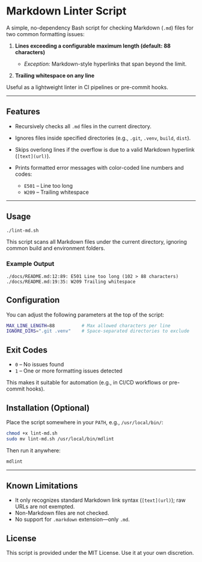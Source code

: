 # Markdown Linter Script

A simple, no-dependency Bash script for checking Markdown (`.md`) files for two common
formatting issues:

1. **Lines exceeding a configurable maximum length (default: 88 characters)**

   * *Exception:* Markdown-style hyperlinks that span beyond the limit.

2. **Trailing whitespace on any line**

Useful as a lightweight linter in CI pipelines or pre-commit hooks.

---

## Features

* Recursively checks all `.md` files in the current directory.
* Ignores files inside specified directories (e.g., `.git`, `.venv`, `build`, `dist`).
* Skips overlong lines if the overflow is due to a valid Markdown
  hyperlink (`[text](url)`).
* Prints formatted error messages with color-coded line numbers and codes:

  * `E501` – Line too long
  * `W209` – Trailing whitespace

---

## Usage

```bash
./lint-md.sh
```

This script scans all Markdown files under the current directory, ignoring common build
and environment folders.

### Example Output

```text
./docs/README.md:12:89: E501 Line too long (102 > 88 characters)
./docs/README.md:19:35: W209 Trailing whitespace
```

## Configuration

You can adjust the following parameters at the top of the script:

```bash
MAX_LINE_LENGTH=88          # Max allowed characters per line
IGNORE_DIRS=".git .venv"    # Space-separated directories to exclude
```

## Exit Codes

* `0` – No issues found
* `1` – One or more formatting issues detected

This makes it suitable for automation (e.g., in CI/CD workflows or pre-commit hooks).

## Installation (Optional)

Place the script somewhere in your `PATH`, e.g., `/usr/local/bin/`:

```bash
chmod +x lint-md.sh
sudo mv lint-md.sh /usr/local/bin/mdlint
```

Then run it anywhere:

```bash
mdlint
```

---

## Known Limitations

* It only recognizes standard Markdown link syntax (`[text](url)`); raw URLs are not
  exempted.
* Non-Markdown files are not checked.
* No support for `.markdown` extension—only `.md`.

## License

This script is provided under the MIT License. Use it at your own discretion.
